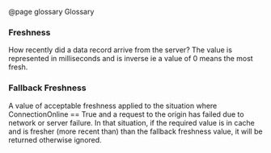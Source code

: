 @page glossary Glossary

### Freshness

How recently did a data record arrive from the server? The value is represented in milliseconds and is inverse ie a value 
of 0 means the most fresh.

### Fallback Freshness

A value of acceptable freshness applied to the situation where ConnectionOnline == True and a request to the origin has failed due 
to network or server failure. In that situation, if the required value is in cache and is fresher (more recent than) than the 
fallback freshness value, it will be returned otherwise ignored.
